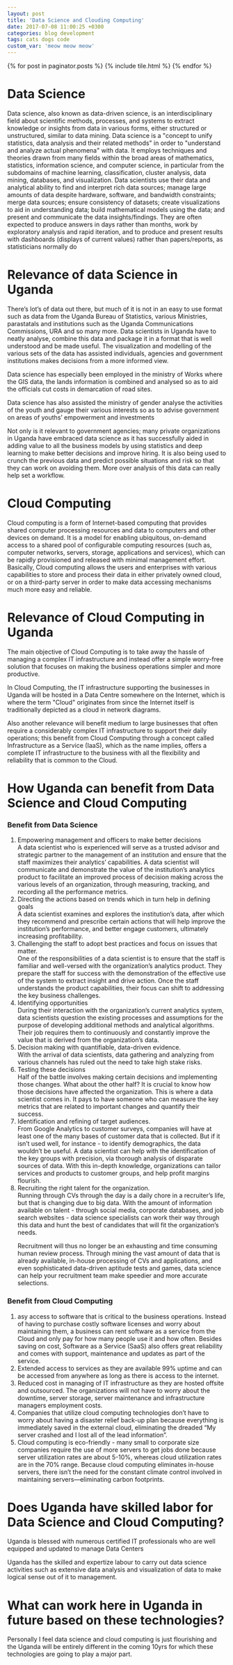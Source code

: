 ```yaml
---
layout: post
title: 'Data Science and Clouding Computing'
date: 2017-07-08 11:00:25 +0300
categories: blog development
tags: cats dogs code
custom_var: 'meow meow meow'
---
```

{% for post in paginator.posts %}
    {% include tile.html %}
{% endfor %}
<h1>Data Science</h1>
<p>Data science, also known as data-driven science, is an interdisciplinary field about scientific methods, processes, and systems to extract knowledge or insights from data in various forms, either structured or unstructured, similar to data mining.
Data science is a "concept to unify statistics, data analysis and their related methods" in order to "understand and analyze actual phenomena" with data. It employs techniques and theories drawn from many fields within the broad areas of mathematics, statistics, information science, and computer science, in particular from the subdomains of machine learning, classification, cluster analysis, data mining, databases, and visualization.
Data scientists use their data and analytical ability to find and interpret rich data sources; manage large amounts of data despite hardware, software, and bandwidth constraints; merge data sources; ensure consistency of datasets; create visualizations to aid in understanding data; build mathematical models using the data; and present and communicate the data insights/findings. They are often expected to produce answers in days rather than months, work by exploratory analysis and rapid iteration, and to produce and present results with dashboards (displays of current values) rather than papers/reports, as statisticians normally do</p>

<h1>Relevance of data Science in Uganda</h1>
<p>There’s lot’s of data out there, but much of it is not in an easy to use format such as data from the Uganda Bureau of Statistics, various Ministries, parastatals and institutions such as the Uganda Communications Commissions, URA and so many more. Data scientists in Uganda have to neatly analyse, combine this data and package it in a format that is well understood and be made useful.
The visualization and modelling of the various sets of the data has assisted individuals, agencies and government institutions makes decisions from a more informed view.</P>

<p>Data science has especially been employed in the ministry of Works where the GIS data, the lands information is combined and analysed so as to aid the officials cut costs in demarcation of road sites.</P>

<p>Data science has also assisted the ministry of gender analyse the activities of the youth and gauge their various interests so as to advise government on areas of youths’ empowerment and investments</p>

<p>Not only is it relevant to government agencies; many private organizations in Uganda have embraced data science as it has successfully aided in adding value to all the business models by using statistics and deep learning to make better decisions and improve hiring. It is also being used to crunch the previous data and predict possible situations and risk so that they can work on avoiding them. More over analysis of this data can really help set a workflow.</p>

<h1>Cloud Computing</h1>
<p>Cloud computing is a form of Internet-based computing that provides shared computer processing resources and data to computers and other devices on demand. It is a model for enabling ubiquitous, on-demand access to a shared pool of configurable computing resources (such as, computer networks, servers, storage, applications and services), which can be rapidly provisioned and released with minimal management effort. Basically, Cloud computing allows the users and enterprises with various capabilities to store and process their data in either privately owned cloud, or on a third-party server in order to make data accessing mechanisms much more easy and reliable. </p>

<h1>Relevance of Cloud Computing in Uganda</h1>
<p>The main objective of Cloud Computing is to take away the hassle of managing a complex IT infrastructure and instead offer a simple worry-free solution that focuses on making the business operations simpler and more productive.</p>
<p>In Cloud Computing, the IT infrastructure supporting the businesses in Uganda will be hosted in a Data Centre somewhere on the Internet, which is where the term "Cloud" originates from since the Internet itself is traditionally depicted as a cloud in network diagrams.</p>
<p>Also another relevance will benefit medium to large businesses that often require a considerably complex IT infrastructure to support their daily operations; this benefit from Cloud Computing through a concept called Infrastructure as a Service (IaaS), which as the name implies, offers a complete IT infrastructure to the business with all the flexibility and reliability that is common to the Cloud.</p>

<h1>How Uganda can benefit from Data Science and Cloud Computing</h1>
<h3>Benefit from Data Science</h3>
<OL>
<li>Empowering management and officers to make better decisions</li>
A data scientist who is experienced will serve as a trusted advisor and strategic partner to the management of an institution and ensure that the staff maximizes their analytics’ capabilities. A data scientist will communicate and demonstrate the value of the institution’s analytics product to facilitate an improved process of decision making across the various levels of an organization, through measuring, tracking, and recording all the performance metrics.

<li>Directing the actions based on trends which in turn help in defining goals</li>
A data scientist examines and explores the institution’s data, after which they recommend and prescribe certain actions that will help improve the institution’s performance, and better engage customers, ultimately increasing profitability.

<li>Challenging the staff to adopt best practices and focus on issues that matter.</li>
One of the responsibilities of a data scientist is to ensure that the staff is familiar and well-versed with the organization’s analytics product. They prepare the staff for success with the demonstration of the effective use of the system to extract insight and drive action. Once the staff understands the product capabilities, their focus can shift to addressing the key business challenges.

<li>Identifying opportunities</li>
During their interaction with the organization’s current analytics system, data scientists question the existing processes and assumptions for the purpose of developing additional methods and analytical algorithms. Their job requires them to continuously and constantly improve the value that is derived from the organization’s data.

<li>Decision making with quantifiable, data-driven evidence.</li>
With the arrival of data scientists, data gathering and analyzing from various channels has ruled out the need to take high stake risks.

<li>Testing these decisions</li>
Half of the battle involves making certain decisions and implementing those changes. What about the other half? It is crucial to know how those decisions have affected the organization. This is where a data scientist comes in. It pays to have someone who can measure the key metrics that are related to important changes and quantify their success.

<li>Identification and refining of target audiences.</li>
From Google Analytics to customer surveys, companies will have at least one of the many bases of customer data that is collected. But if it isn’t used well, for instance - to identify demographics, the data wouldn’t be useful.
A data scientist can help with the identification of the key groups with precision, via thorough analysis of disparate sources of data. With this in-depth knowledge, organizations can tailor services and products to customer groups, and help profit margins flourish.

<li>Recruiting the right talent for the organization. </li>
Running through CVs through the day is a daily chore in a recruiter’s life, but that is changing due to big data. With the amount of information available on talent - through social media, corporate databases, and job search websites - data science specialists can work their way through this data and hunt the best of candidates that will fit the organization’s needs.
<p>Recruitment will thus no longer be an exhausting and time consuming human review process. Through mining the vast amount of data that is already available, in-house processing of CVs and applications, and even sophisticated data-driven aptitude tests and games, data science can help your recruitment team make speedier and more accurate selections.</p>
</OL>

<h3>Benefit from Cloud Computing</h3>
<OL>
<li>asy access to software that is critical to the business operations. Instead of having to purchase costly software licenses and worry about maintaining them, a business can rent software as a service from the Cloud and only pay for how many people use it and how often. Besides saving on cost, Software as a Service (SaaS) also offers great reliability and comes with support, maintenance and updates as part of the service.</li>
<li>Extended access to services as they are available 99% uptime and can be accessed from anywhere as long as there is access to the internet. </li>
<li>Reduced cost in managing of IT infrastructure as they are hosted offsite and outsourced. The organizations will not have to worry about the downtime, server storage, server maintenance and infrastructure managers employment costs.</li>
<li>Companies that utilize cloud computing technologies don’t have to worry about having a disaster relief back-up plan because everything is immediately saved in the external cloud, eliminating the dreaded “My server crashed and I lost all of the lead information”.</li>
<li>Cloud computing is eco-friendly - many small to corporate size companies require the use of more servers to get jobs done because server utilization rates are about 5-10%, whereas cloud utilization rates are in the 70% range. Because cloud computing eliminates in-house servers, there isn’t the need for the constant climate control involved in maintaining servers—eliminating carbon footprints.</li>
</OL>

<h1>Does Uganda have skilled labor for Data Science and Cloud Computing?</h1>
<p>Uganda is blessed with numerous certified IT professionals who are well equipped and updated to manage Data Centers</p>
<p>Uganda has the skilled and expertize labour to carry out data science activities such as extensive data analysis and visualization of data to make logical sense out of it to management.</p>

<h1>What can work here in Uganda in future based on these technologies?</h1>
<p>Personally I feel data science and cloud computing is just flourishing and the Uganda will be entirely different in the coming 10yrs for which these technologies are going to play a major part.</p>






